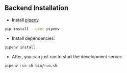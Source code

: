 ## Backend Installation

- Install [pipenv](https://pipenv.pypa.io/en/latest/#install-pipenv-today).

```bash
pip install --user pipenv
```

- Install dependencies:

```bash
pipenv install
```

- After, you can just run to start the development server:

```bash
pipenv run sh bin/run.sh
```

